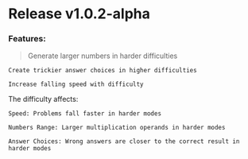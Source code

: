 # Release v1.0.2-alpha

### Features:
>   Generate larger numbers in harder difficulties

    Create trickier answer choices in higher difficulties

    Increase falling speed with difficulty

The difficulty affects:

    Speed: Problems fall faster in harder modes

    Numbers Range: Larger multiplication operands in harder modes

    Answer Choices: Wrong answers are closer to the correct result in harder modes
        
